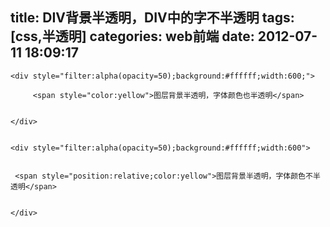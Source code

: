 title: DIV背景半透明，DIV中的字不半透明
tags: [css,半透明]
categories: web前端
date: 2012-07-11 18:09:17
---
```
<div style="filter:alpha(opacity=50);background:#ffffff;width:600;">
  
     <span style="color:yellow">图层背景半透明，字体颜色也半透明</span>

  
</div> 


<div style="filter:alpha(opacity=50);background:#ffffff;width:600"> 


 <span style="position:relative;color:yellow">图层背景半透明，字体颜色不半透明</span> 


</div>
```
